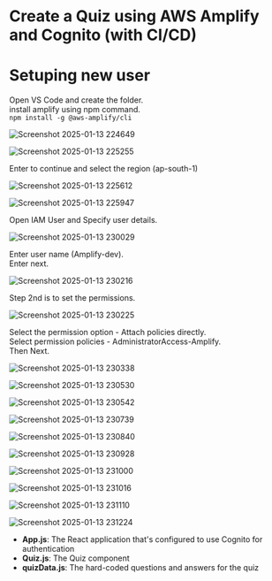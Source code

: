 # Create a Quiz using AWS Amplify and Cognito (with CI/CD)

# Setuping new user
Open VS Code and create the folder.<br>
install amplify using npm command.<br>
`npm install -g @aws-amplify/cli`

![Screenshot 2025-01-13 224649](https://github.com/user-attachments/assets/84852616-b793-4b42-8087-ab0a26c68393)

![Screenshot 2025-01-13 225255](https://github.com/user-attachments/assets/ebbdab6c-9ee9-400c-a156-22b6b9222c58)

Enter to continue and select the region (ap-south-1)<br>

![Screenshot 2025-01-13 225612](https://github.com/user-attachments/assets/ebd6a6be-f3dd-4d0e-b3ae-bbf4bc80913d)

![Screenshot 2025-01-13 225947](https://github.com/user-attachments/assets/8e918f3a-cf13-4f0f-a2c1-e69ba245ab00)

Open IAM User and Specify user details.<br>

![Screenshot 2025-01-13 230029](https://github.com/user-attachments/assets/7eacea3a-4aa5-46cf-8004-38bf7fe0d83a)

Enter user name (Amplify-dev).<br>
Enter next.<br>

![Screenshot 2025-01-13 230216](https://github.com/user-attachments/assets/edee375f-3437-4dce-b907-3371e2860af5)

Step 2nd is to set the permissions.<br>

![Screenshot 2025-01-13 230225](https://github.com/user-attachments/assets/fb72e772-d0ef-4a0d-a4ed-096da224d691)

Select the permission option - Attach policies directly.<br>
Select permission policies - AdministratorAccess-Amplify.<br>
Then Next.<br>

![Screenshot 2025-01-13 230338](https://github.com/user-attachments/assets/7dc7bd7d-d54b-440a-b883-e9559370c6f1)

![Screenshot 2025-01-13 230530](https://github.com/user-attachments/assets/49673f0a-8b2b-4b3d-9fbf-312a4cdfa308)

![Screenshot 2025-01-13 230542](https://github.com/user-attachments/assets/40e6a255-adca-4178-99d8-aeb19adf9520)

![Screenshot 2025-01-13 230739](https://github.com/user-attachments/assets/011825a9-3761-4e03-9c04-7ccf9cc9449e)

![Screenshot 2025-01-13 230840](https://github.com/user-attachments/assets/4125ab25-7f35-4945-8922-3cf7370c9996)

![Screenshot 2025-01-13 230928](https://github.com/user-attachments/assets/fbd08103-6cfa-482b-a8f8-c3f8c7689922)

![Screenshot 2025-01-13 231000](https://github.com/user-attachments/assets/af32f0ac-21ab-480f-9aca-9780001aab84)

![Screenshot 2025-01-13 231016](https://github.com/user-attachments/assets/f4690729-8f74-400c-9624-b2804e3834d7)


![Screenshot 2025-01-13 231110](https://github.com/user-attachments/assets/62d374de-462c-4b2f-b0ad-98e14bf11d0d)

![Screenshot 2025-01-13 231224](https://github.com/user-attachments/assets/7ce1e2ea-bf5c-4877-954b-18a73e74413e)
- **App.js**: The React application that's configured to use Cognito for authentication
- **Quiz.js**: The Quiz component
- **quizData.js**: The hard-coded questions and answers for the quiz



